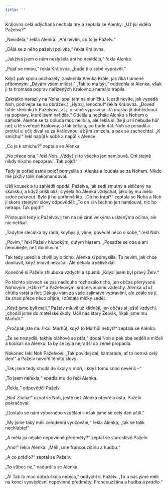 ```yaml
---
title: ''
---
```


Královna celá udýchaná nechala hry a zeptala se Alenky: „Už jsi viděla Paželva?“

„Neviděla,“ řekla Alenka. „Ani nevím, co to je Paželv.“

„Dělá se z něho paželví polívka,“ řekla Královna.

„Jakživa jsem o něm neslyšela ani ho neviděla,“ řekla Alenka.

„Pojď se mnou,“ řekla Královna, „bude ti o sobě vyprávět.“

Když pak spolu odcházely, zaslechla Alenka Krále, jak říká tlumeně přítomným: „Dávám všem milost.“ „Tak to má být,“ oddechla si Alenka, však ji ta hromada poprav nařízených Královnou nemálo trápila.

Zakrátko narazily na Noha, spal tam na sluníčku. (Jestli nevíte, jak vypadá Noh, podívejte se na obrázek.) „Hybaj, lenochu!“ řekla Královna. „Doveď tuhle slečinku k Paželvovi, ať jí o sobě vypravuje. Já musím jít dohlédnout na popravy, které jsem nařídila.“ Odešla a nechala Alenku s Nohem o samotě. Alence se ta obluda moc nelíbila, ale řekla si, že jí u ní nebude hůř než u té sveřepé Královny, a tak čekala, co bude dál. Noh se posadil a protřel si oči; díval se za Královnou, až jim zmizela, a pak se zachechtal. „K smíchu!“ řekl napůl k sobě a napůl k Alence.

„Co je k smíchu?“ zeptala se Alenka.

„No přece ona,“ řekl Noh. „Vždyť si to všecko jen namlouvá. Oni stejně nikdy nikoho nepopraví. Tak pojď!“

Tady je pořád samé pojď! pomyslila si Alenka a loudala se za Nohem. Nikdo mě jakživ tolik nekomandoval.

Ušli kousek a tu zahlédli opodál Paželva, jak sedí smutný a sklíčený na skalisku, a když přišli blíž, slyšela ho Alenka vzdychat, jako by mu mělo srdce puknout. Bylo jí ho upřímně líto. „Co ho trápí?“ zeptala se Noha a Noh jí skoro stejnými slovy odpověděl: „To on si všechno jen namlouvá, nic ho netrápí. Tak pojď!“

Přistoupili tedy k Paželvovi; ten na ně zíral velkýma uslzenýma očima, ale nic neříkal.

„Tadyhle slečinka by ráda, kdybys jí, víme, pověděl něco o sobě,“ řekl Noh.

„Povím,“ řekl Paželv hlubokým, dutým hlasem. „Posaďte se oba a ani nemukejte, než domluvím.“

Tak tedy usedli a chvíli bylo ticho. Alenka si pomyslila: To nevím, jak chce domluvit, když mluvit nezačal. Ale čekala trpělivě dál.

Konečně si Paželv zhluboka vzdychl a spustil: „Kdysi jsem byl pravý Želv.“

Po těchto slovech se zas nadlouho rozhostilo ticho, jen občas přerývané Nohovým „Hžkrrr!“ a Paželvovými srdcervoucími vzdechy. Alenka užuž chtěla vstát a říct: Děkuju vám za vaše zajímavé vyprávění, ale zdálo se jí, že snad přece něco přijde, i zůstala mlčky sedět.

„Když jsme byli malí,“ Paželv mluvil už klidněji, jen občas si ještě vzdychl, „chodili jsme do mateřské školy. Učil nás starý Želvák, říkali jsme mu Marhůl.“

„Pročpak jste mu říkali Marhůl, když to Marhůl nebyl?“ zeptala se Alenka.

„Že se nestydíš, takhle bláhově se ptát,“ dodal Noh a pak oba seděli a mlčeli a koukali na Alenku; ta by se byla nejradši do země propadla.

Nakonec řekl Noh Paželvovi: „Tak povídej dál, kamaráde, ať to netrvá celý den!“ a Paželv hovořil těmito slovy:

„Tak jsem tedy chodil do školy v moři, i když tomu snad nevěříš –“

„To jsem neřekla,“ vpadla mu do řeči Alenka.

„Řekla,“ odpověděl Paželv.

„Buď zticha!“ ozval se Noh, ještě než Alenka otevřela ústa. Paželv pokračoval:

„Dostalo se nám výborného vzdělání – však jsme se celý den učili.“

„My jsme taky měli celodenní vyučování,“ řekla Alenka, „tak se tolik nechlubte!“

„A měla jsi nějaké nepovinné předměty?“ zeptal se starostlivě Paželv.

„Ano!“ řekla Alenka. „Měli jsme francouzštinu a hudbu.“

„A co prádlo?“ zeptal se Paželv.

„To vůbec ne,“ nadurdila se Alenka.

„Á! Tak to moc dobrá škola nebyla,“ oddychl si Paželv. „To u nás jsme měli na konci vysvědčení nepovinné předměty: Francouzština a hudba a _prádlo_.“
